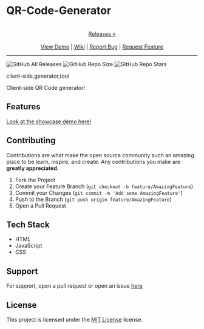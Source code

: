 
# QR-Code-Generator

<p align="center">
  <p align="center">
    <br />
    <a href="https://github.com/ScorchChamp/QR-Code-Generator/releases/">Releases &#187;</a>
    <br />
    <br />
    <a href="https://github.com/ScorchChamp/QR-Code-Generator">View Demo</a> |
    <a href="https://github.com/ScorchChamp/QR-Code-Generator/wiki">Wiki</a> |
    <a href="https://github.com/ScorchChamp/QR-Code-Generator/issues">Report Bug</a> |
    <a href="https://github.com/ScorchChamp/QR-Code-Generator/issues">Request Feature</a>
  </p>
</p>


-------------
![GitHub All Releases](https://img.shields.io/github/downloads/ScorchChamp/QR-Code-Generator/total?style=for-the-badge)
![GitHub Repo Size](https://img.shields.io/github/repo-size/ScorchChamp/QR-Code-Generator?style=for-the-badge)
![GitHub Repo Stars](https://img.shields.io/github/stars/ScorchChamp/QR-Code-Generator?style=for-the-badge)

client-side,generator,tool

Client-side QR Code generator!

## Features

[Look at the showcase demo here!](https://ScorchChamp.github.io/QR-Code-Generator)

## Contributing

Contributions are what make the open source community such an amazing place to be learn, inspire, and create. Any contributions you make are **greatly appreciated**.

1. Fork the Project
2. Create your Feature Branch (`git checkout -b feature/AmazingFeature`)
3. Commit your Changes (`git commit -m 'Add some AmazingFeature'`)
4. Push to the Branch (`git push origin feature/AmazingFeature`)
5. Open a Pull Request


## Tech Stack

 - HTML
 - JavaScript
 - CSS

## Support

For support, open a pull request or open an issue [here](https://github.com/ScorchChamp/QR-Code-Generator/issues/new)

## License

This project is licensed under the <a href="https://api.github.com/licenses/mit">MIT License</a> license.

<!--This file was generated via https://github.com/ScorchChamp/README.md-generator Credits to: ScorchChamp-->
        
